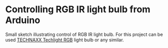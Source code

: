 # Controlling RGB IR light bulb from Arduino #

Small sketch illustrating control of RGB IR light bulb. For this project can be used [TECHNAXX Techlight RGB](http://www.alza.cz/technaxx-techlight-rgb-230v-e27-4-2w-d238269.htm) light bulb or any similar.


